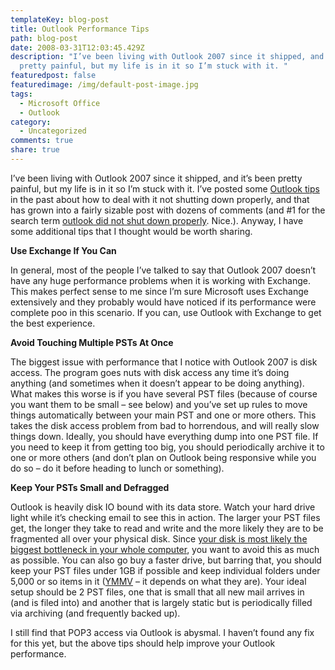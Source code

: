 ```yaml
---
templateKey: blog-post
title: Outlook Performance Tips
path: blog-post
date: 2008-03-31T12:03:45.429Z
description: "I’ve been living with Outlook 2007 since it shipped, and it’s been
  pretty painful, but my life is in it so I’m stuck with it. "
featuredpost: false
featuredimage: /img/default-post-image.jpg
tags:
  - Microsoft Office
  - Outlook
category:
  - Uncategorized
comments: true
share: true
---
```

<!--StartFragment-->

I’ve been living with Outlook 2007 since it shipped, and it’s been pretty painful, but my life is in it so I’m stuck with it. I’ve posted some [Outlook tips](http://aspadvice.com/blogs/ssmith/archive/2007/05/14/Outlook-Data-File-PST-Not-Closed-Properly.aspx) in the past about how to deal with it not shutting down properly, and that has grown into a fairly sizable post with dozens of comments (and #1 for the search term [outlook did not shut down properly](http://www.google.com/search?q=outlook+did+not+shut+down+properly&rls=com.microsoft:*:IE-SearchBox&ie=UTF-8&oe=UTF-8&sourceid=ie7&rlz=1I7ADBF). Nice.). Anyway, I have some additional tips that I thought would be worth sharing.

**Use Exchange If You Can**

In general, most of the people I’ve talked to say that Outlook 2007 doesn’t have any huge performance problems when it is working with Exchange. This makes perfect sense to me since I’m sure Microsoft uses Exchange extensively and they probably would have noticed if its performance were complete poo in this scenario. If you can, use Outlook with Exchange to get the best experience.

**Avoid Touching Multiple PSTs At Once**

The biggest issue with performance that I notice with Outlook 2007 is disk access. The program goes nuts with disk access any time it’s doing anything (and sometimes when it doesn’t appear to be doing anything). What makes this worse is if you have several PST files (because of course you want them to be small – see below) and you’ve set up rules to move things automatically between your main PST and one or more others. This takes the disk access problem from bad to horrendous, and will really slow things down. Ideally, you should have everything dump into one PST file. If you need to keep it from getting too big, you should periodically archive it to one or more others (and don’t plan on Outlook being responsive while you do so – do it before heading to lunch or something).

**Keep Your PSTs Small and Defragged**

Outlook is heavily disk IO bound with its data store. Watch your hard drive light while it’s checking email to see this in action. The larger your PST files get, the longer they take to read and write and the more likely they are to be fragmented all over your physical disk. Since [your disk is most likely the biggest bottleneck in your whole computer](http://www.codinghorror.com/blog/archives/000800.html), you want to avoid this as much as possible. You can also go buy a faster drive, but barring that, you should keep your PST files under 1GB if possible and keep individual folders under 5,000 or so items in it ([YMMV](http://en.wikipedia.org/wiki/Your_mileage_may_vary) – it depends on what they are). Your ideal setup should be 2 PST files, one that is small that all new mail arrives in (and is filed into) and another that is largely static but is periodically filled via archiving (and frequently backed up).

I still find that POP3 access via Outlook is abysmal. I haven’t found any fix for this yet, but the above tips should help improve your Outlook performance.

<!--EndFragment-->